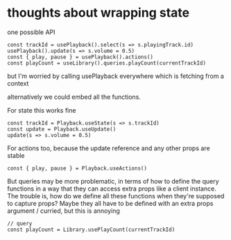 # thoughts about wrapping state

one possible API

    const trackId = usePlayback().select(s => s.playingTrack.id)
    usePlayback().update(s => s.volume = 0.5)
    const { play, pause } = usePlayback().actions()
    const playCount = useLibrary().queries.playCount(currentTrackId)

but I'm worried by calling usePlayback everywhere which is fetching from a context

alternatively we could embed all the functions.

For state this works fine

    const trackId = Playback.useState(s => s.trackId)
    const update = Playback.useUpdate()
    update(s => s.volume = 0.5)

For actions too, because the update reference and any other props are stable

    const { play, pause } = Playback.useActions()

But queries may be more problematic, in terms of how to define the query functions in a way that they can access extra props like a client instance.
The trouble is, how do we define all these functions when they're supposed to capture props?
Maybe they all have to be defined with an extra props argument / curried, but this is annoying

    // query
    const playCount = Library.usePlayCount(currentTrackId)
